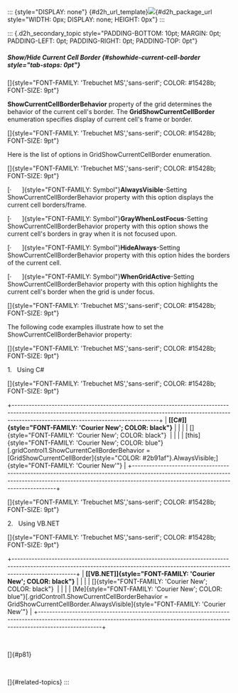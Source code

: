 ::: {style="DISPLAY: none"}
[](ms-xhelp:///?Id=d2h_url_template){#d2h_url_template}![](!package_url!){#d2h_package_url style="WIDTH: 0px; DISPLAY: none; HEIGHT: 0px"}
:::

::: {.d2h_secondary_topic style="PADDING-BOTTOM: 10pt; MARGIN: 0pt; PADDING-LEFT: 0pt; PADDING-RIGHT: 0pt; PADDING-TOP: 0pt"}
##### Show/Hide Current Cell Border {#showhide-current-cell-border style="tab-stops: 0pt"}

[]{style="FONT-FAMILY: 'Trebuchet MS','sans-serif'; COLOR: #15428b; FONT-SIZE: 9pt"} 

**ShowCurrentCellBorderBehavior** property of the grid determines the behavior of the current cell\'s border. The **GridShowCurrentCellBorder** enumeration specifies display of current cell\'s frame or border.

[]{style="FONT-FAMILY: 'Trebuchet MS','sans-serif'; COLOR: #15428b; FONT-SIZE: 9pt"} 

Here is the list of options in GridShowCurrentCellBorder enumeration.

[]{style="FONT-FAMILY: 'Trebuchet MS','sans-serif'; COLOR: #15428b; FONT-SIZE: 9pt"} 

[·      ]{style="FONT-FAMILY: Symbol"}**AlwaysVisible**-Setting ShowCurrentCellBorderBehavior property with this option displays the current cell borders/frame.

[·      ]{style="FONT-FAMILY: Symbol"}**GrayWhenLostFocus**-Setting ShowCurrentCellBorderBehavior property with this option shows the current cell\'s borders in gray when it is not focused upon.

[·      ]{style="FONT-FAMILY: Symbol"}**HideAlways**-Setting ShowCurrentCellBorderBehavior property with this option hides the borders of the current cell.

[·      ]{style="FONT-FAMILY: Symbol"}**WhenGridActive**-Setting ShowCurrentCellBorderBehavior property with this option highlights the current cell\'s border when the grid is under focus.

[]{style="FONT-FAMILY: 'Trebuchet MS','sans-serif'; COLOR: #15428b; FONT-SIZE: 9pt"} 

The following code examples illustrate how to set the ShowCurrentCellBorderBehavior property:

[]{style="FONT-FAMILY: 'Trebuchet MS','sans-serif'; COLOR: #15428b; FONT-SIZE: 9pt"} 

1.   Using C#

[]{style="FONT-FAMILY: 'Trebuchet MS','sans-serif'; COLOR: #15428b; FONT-SIZE: 9pt"} 

+---------------------------------------------------------------------------------------------------------------------------------------------------------------------------------------------------------------+
| **[\[C#\]]{style="FONT-FAMILY: 'Courier New'; COLOR: black"}**                                                                                                                                                |
|                                                                                                                                                                                                               |
| []{style="FONT-FAMILY: 'Courier New'; COLOR: black"}                                                                                                                                                          |
|                                                                                                                                                                                                               |
| [this]{style="FONT-FAMILY: 'Courier New'; COLOR: blue"}[.gridControl1.ShowCurrentCellBorderBehavior = [GridShowCurrentCellBorder]{style="COLOR: #2b91af"}.AlwaysVisible;]{style="FONT-FAMILY: 'Courier New'"} |
+---------------------------------------------------------------------------------------------------------------------------------------------------------------------------------------------------------------+

[]{style="FONT-FAMILY: 'Trebuchet MS','sans-serif'; COLOR: #15428b; FONT-SIZE: 9pt"} 

2.   Using VB.NET

[]{style="FONT-FAMILY: 'Trebuchet MS','sans-serif'; COLOR: #15428b; FONT-SIZE: 9pt"} 

+----------------------------------------------------------------------------------------------------------------------------------------------------------------------------------+
| **[\[VB.NET\]]{style="FONT-FAMILY: 'Courier New'; COLOR: black"}**                                                                                                               |
|                                                                                                                                                                                  |
| []{style="FONT-FAMILY: 'Courier New'; COLOR: black"}                                                                                                                             |
|                                                                                                                                                                                  |
| [Me]{style="FONT-FAMILY: 'Courier New'; COLOR: blue"}[.gridControl1.ShowCurrentCellBorderBehavior = GridShowCurrentCellBorder.AlwaysVisible]{style="FONT-FAMILY: 'Courier New'"} |
+----------------------------------------------------------------------------------------------------------------------------------------------------------------------------------+

 

[]{#p81} 

 

[]{#related-topics}
:::

